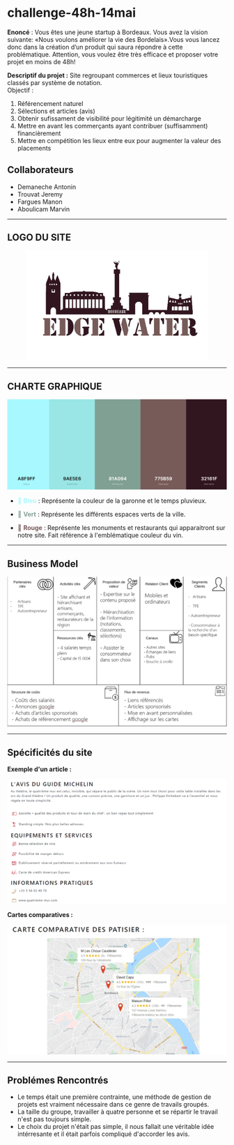 # challenge-48h-14mai

**Enoncé** : Vous  êtes  une  jeune  startup  à  Bordeaux.  Vous  avez  la  vision  suivante: «Nous  voulons améliorer la vie des Bordelais».Vous vous lancez donc dans la création d’un produit qui saura répondre à cette problématique. Attention, vous voulez être très efficace et proposer votre projet  en  moins  de  48h!

**Descriptif du projet :** Site regroupant commerces et lieux touristiques classés par système de notation.<br> 
Objectif : 
1.	Référencement naturel
2.	Sélections et articles (avis)
3.	Obtenir sufissament de visibilité pour légitimité un démarcharge
4.	Mettre en avant les commerçants ayant contribuer (suffisamment) financièrement
5.	Mettre en compétition les lieux entre eux pour augmenter la valeur des placements


## Collaborateurs

- Demaneche Antonin
- Trouvat Jeremy
- Fargues Manon
- Aboulicam Marvin

<hr>

## LOGO DU SITE

<p align="center"><img src="https://raw.githubusercontent.com/Mockinbrd/challenge-48h-14mai/master/0-logo/edge-water-logo-white.jpg?token=AKLGF5JXM6IG4QC2E2BGPE26YZZXI" width="420px"></p>


<hr>

## CHARTE GRAPHIQUE

![10% center](/0-charte-graphique/couleurs.jpg)

-	<span style="color: #A8F9FF">:ocean: **Bleu**</span> : Représente la couleur de la garonne et le temps pluvieux.

-	<span style="color: #81A094"> :deciduous_tree: **Vert**</span> : Représente les différents espaces verts de la ville.

-	<span style="color: #775B59">:grapes: **Rouge**</span> : Représente les monuments et restaurants qui apparaitront sur notre site. Fait référence à l'emblématique couleur du vin.

<hr>

## Business Model

![Business Model](/0-images/business-model.jpg)

<hr>

## Spécificités du site

**Exemple d'un article :**

![10% center](/0-images/article.PNG)

**Cartes comparatives :**

![10% center](/0-images/carte.PNG)

<hr>

## Problémes Rencontrés ##

- Le temps était une première contrainte, une méthode de gestion de projets est vraiment nécessaire dans ce genre de travails groupés.
- La taille du groupe, travailler à quatre personne et se répartir le travail n'est pas toujours simple.
- Le choix du projet n'était pas simple, il nous fallait une véritable idée intérresante et il était parfois compliqué d'accorder les avis.
